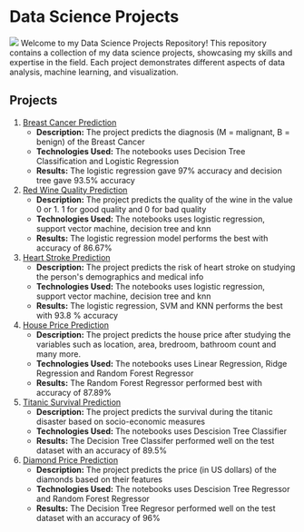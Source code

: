 # Data Science Projects

![](https://lh3.googleusercontent.com/yuUrDV2DAtBRvItHZ2FvXMkPbHR5NEt4kXbpp8dgK-r9jI9-irP19GJb2CvdBRYmy41KG4BxFu2Hod9GzdgGc46iYmm7As4bNNsc-JP7vYwY8d1BzHgZdvKR7H4xtLM20zR9gn0PJE-nQU0navp9Xh0pHc3Cp-CjYUENN7dWZ3NJiw8CiHFEJn7Mc0ul_A)
Welcome to my Data Science Projects Repository! This repository contains a collection of my data science projects, showcasing my skills and expertise in the field. Each project demonstrates different aspects of data analysis, machine learning, and visualization.

## Projects

1. [Breast Cancer Prediction](https://github.com/NegasiHaile/Data-Science-Projects/tree/main/Breast%20Cancer%20Prediction)
   - **Description:** The project predicts the diagnosis (M = malignant, B = benign) of the Breast Cancer
   - **Technologies Used:** The notebooks uses Decision Tree Classification and Logistic Regression
   - **Results:** The logistic regression gave 97% accuracy and decision tree gave 93.5% accuracy
2. [Red Wine Quality Prediction](https://github.com/NegasiHaile/Data-Science-Projects/tree/main/Red%20Wine%20Quality)
   - **Description:** The project predicts the quality of the wine in the value 0 or 1. 1 for good quality and 0 for bad quality
   - **Technologies Used:** The notebooks uses logistic regression, support vector machine, decision tree and knn
   - **Results:** The logistic regression model performs the best with accuracy of 86.67%
3. [Heart Stroke Prediction](https://github.com/NegasiHaile/Data-Science-Projects/tree/main/Heart%20Stroke%20Prediction)
   - **Description:** The project predicts the risk of heart stroke on studying the person's demographics and medical info
   - **Technologies Used:** The notebooks uses logistic regression, support vector machine, decision tree and knn
   - **Results:** The logistic regression, SVM and KNN performs the best with 93.8 % accuracy
4. [House Price Prediction](https://github.com/NegasiHaile/Data-Science-Projects/tree/main/House%20Price%20Prediction)
   - **Description:** The project predicts the house price after studying the variables such as location, area, bredroom, bathroom count and many more.
   - **Technologies Used:** The notebooks uses Linear Regression, Ridge Regression and Random Forest Regressor
   - **Results:** The Random Forest Regressor performed best with accuracy of 87.89%
5. [Titanic Survival Prediction](https://github.com/NegasiHaile/Data-Science-Projects/tree/main/Titanic%20Survival%20Prediction)
   - **Description:** The project predicts the survival during the titanic disaster based on socio-economic measures
   - **Technologies Used:** The notebooks uses Descision Tree Classifier
   - **Results:** The Decision Tree Classifer performed well on the test dataset with an accuracy of 89.5%
6. [Diamond Price Prediction](https://github.com/NegasiHaile/Data-Science-Projects/tree/main/Diamond%20Price%20Prediction)
   - **Description:** The project predicts the price (in US dollars) of the diamonds based on their features
   - **Technologies Used:** The notebooks uses Descision Tree Regressor and Random Forest Regressor
   - **Results:** The Decision Tree Regresor performed well on the test dataset with an accuracy of 96%
